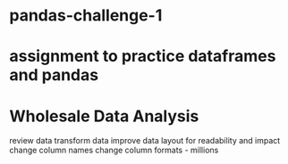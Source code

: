 # pandas-challenge-1
# assignment to practice dataframes and pandas
# Wholesale Data Analysis
review data
transform data
improve data layout for readability and impact
  change column names
  change column formats - millions
  

